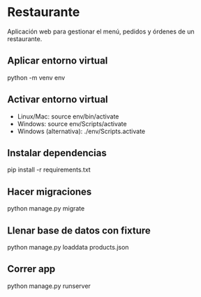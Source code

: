 # Restaurante
Aplicación web para gestionar el menú, pedidos y órdenes de un restaurante.

## Aplicar entorno virtual
python -m venv env

## Activar entorno virtual
- Linux/Mac: source env/bin/activate
- Windows: source env/Scripts/activate
- Windows (alternativa): ./env/Scripts.activate

## Instalar dependencias
pip install -r requirements.txt

## Hacer migraciones
python manage.py migrate

## Llenar base de datos con fixture
python manage.py loaddata products.json

## Correr app
python manage.py runserver
